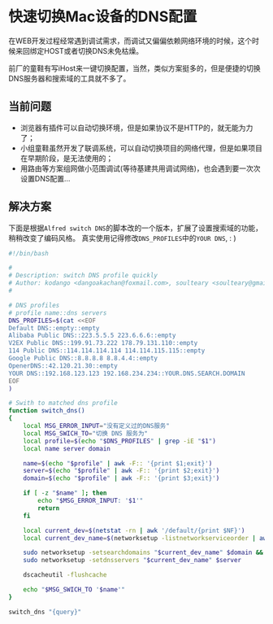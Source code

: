 # 快速切换Mac设备的DNS配置

在WEB开发过程经常遇到调试需求，而调试又偏偏依赖网络环境的时候，这个时候来回绑定HOST或者切换DNS未免枯燥。

前厂的童鞋有写iHost来一键切换配置，当然，类似方案挺多的，但是便捷的切换DNS服务器和搜索域的工具就不多了。

## 当前问题

*   浏览器有插件可以自动切换环境，但是如果协议不是HTTP的，就无能为力了；
*   小组童鞋虽然开发了联调系统，可以自动切换项目的网络代理，但是如果项目在早期阶段，是无法使用的；
*   用路由等方案组网做小范围调试(等待基建共用调试网络)，也会遇到要一次次设置DNS配置...

## 解决方案

下面是根据`Alfred switch DNS`的脚本改的一个版本，扩展了设置搜索域的功能，稍稍改变了编码风格。 真实使用记得修改`DNS_PROFILES`中的`YOUR DNS`, : )

```bash
#!/bin/bash

#
# Description: switch DNS profile quickly
# Author: kodango <dangoakachan@foxmail.com>, soulteary <soulteary@gmail.com>
#

# DNS profiles
# profile name::dns servers
DNS_PROFILES=$(cat <<EOF
Default DNS::empty::empty
Alibaba Public DNS::223.5.5.5 223.6.6.6::empty
V2EX Public DNS::199.91.73.222 178.79.131.110::empty
114 Public DNS::114.114.114.114 114.114.115.115::empty
Google Public DNS::8.8.8.8 8.8.4.4::empty
OpenerDNS::42.120.21.30::empty
YOUR DNS::192.168.123.123 192.168.234.234::YOUR.DNS.SEARCH.DOMAIN
EOF
)

# Swith to matched dns profile
function switch_dns()
{
    local MSG_ERROR_INPUT="没有定义过的DNS服务"
    local MSG_SWICH_TO="切换 DNS 服务为"
    local profile=$(echo "$DNS_PROFILES" | grep -iE "$1")
    local name server domain

    name=$(echo "$profile" | awk -F:: '{print $1;exit}')
    server=$(echo "$profile" | awk -F:: '{print $2;exit}')
    domain=$(echo "$profile" | awk -F:: '{print $3;exit}')

    if [ -z "$name" ]; then
        echo "$MSG_ERROR_INPUT: '$1'"
        return
    fi

    local current_dev=$(netstat -rn | awk '/default/{print $NF}')
    local current_dev_name=$(networksetup -listnetworkserviceorder | awk "/$current_dev/{print \$3}" | tr -d ', ')

    sudo networksetup -setsearchdomains "$current_dev_name" $domain &&
    sudo networksetup -setdnsservers "$current_dev_name" $server

    dscacheutil -flushcache

    echo "$MSG_SWICH_TO '$name'"
}

switch_dns "{query}"
```


